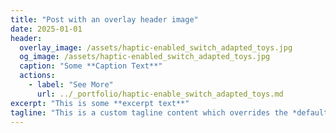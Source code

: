 ```yaml
---
title: "Post with an overlay header image"
date: 2025-01-01
header:
  overlay_image: /assets/haptic-enabled_switch_adapted_toys.jpg
  og_image: /assets/haptic-enabled_switch_adapted_toys.jpg
  caption: "Some **Caption Text**"
  actions:
    - label: "See More"
      url: ../_portfolio/haptic-enable_switch_adapted_toys.md
excerpt: "This is some **excerpt text**"
tagline: "This is a custom tagline content which overrides the *default* page excerpt."
---
```

